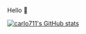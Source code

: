 ### 
Hello 👋

[![carlo711's GitHub stats](https://github-readme-stats.vercel.app/api?username=carlo711)](https://github.com/anuraghazra/github-readme-stats)
